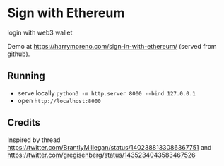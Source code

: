 # Sign with Ethereum

login with web3 wallet

Demo at https://harrymoreno.com/sign-in-with-ethereum/ (served from github).

## Running

* serve locally `python3 -m http.server 8000 --bind 127.0.0.1`
* open `http://localhost:8000`

## Credits

Inspired by thread https://twitter.com/BrantlyMillegan/status/1402388133086367751
and https://twitter.com/gregisenberg/status/1435234043583467526